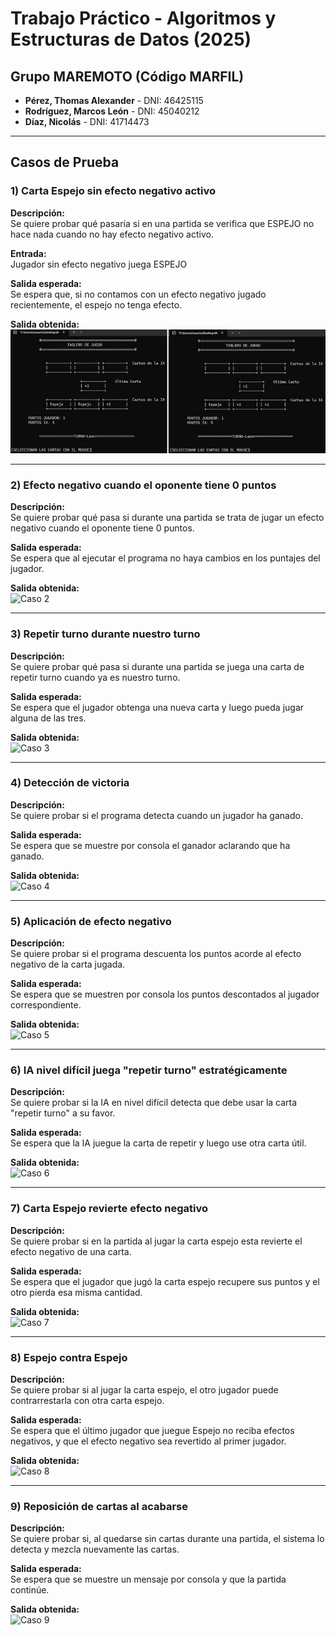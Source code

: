 # Trabajo Práctico - Algoritmos y Estructuras de Datos (2025)

## Grupo MAREMOTO (Código MARFIL)
- **Pérez, Thomas Alexander** - DNI: 46425115  
- **Rodríguez, Marcos León** - DNI: 45040212  
- **Díaz, Nicolás** - DNI: 41714473  

---

## Casos de Prueba

### 1) Carta Espejo sin efecto negativo activo
**Descripción:**  
Se quiere probar qué pasaría si en una partida se verifica que ESPEJO no hace nada cuando no hay efecto negativo activo.  

**Entrada:**  
Jugador sin efecto negativo juega ESPEJO  

**Salida esperada:**  
Se espera que, si no contamos con un efecto negativo jugado recientemente, el espejo no tenga efecto.  

**Salida obtenida:**  
![Caso 1](fotoPruebas/foto1.jpg)

---

### 2) Efecto negativo cuando el oponente tiene 0 puntos
**Descripción:**  
Se quiere probar qué pasa si durante una partida se trata de jugar un efecto negativo cuando el oponente tiene 0 puntos.  

**Salida esperada:**  
Se espera que al ejecutar el programa no haya cambios en los puntajes del jugador.  

**Salida obtenida:**  
![Caso 2](img/caso2.png)

---

### 3) Repetir turno durante nuestro turno
**Descripción:**  
Se quiere probar qué pasa si durante una partida se juega una carta de repetir turno cuando ya es nuestro turno.  

**Salida esperada:**  
Se espera que el jugador obtenga una nueva carta y luego pueda jugar alguna de las tres.  

**Salida obtenida:**  
![Caso 3](img/caso3.png)

---

### 4) Detección de victoria
**Descripción:**  
Se quiere probar si el programa detecta cuando un jugador ha ganado.  

**Salida esperada:**  
Se espera que se muestre por consola el ganador aclarando que ha ganado.  

**Salida obtenida:**  
![Caso 4](img/caso4.png)

---

### 5) Aplicación de efecto negativo
**Descripción:**  
Se quiere probar si el programa descuenta los puntos acorde al efecto negativo de la carta jugada.  

**Salida esperada:**  
Se espera que se muestren por consola los puntos descontados al jugador correspondiente.  

**Salida obtenida:**  
![Caso 5](img/caso5.png)

---

### 6) IA nivel difícil juega "repetir turno" estratégicamente
**Descripción:**  
Se quiere probar si la IA en nivel difícil detecta que debe usar la carta "repetir turno" a su favor.  

**Salida esperada:**  
Se espera que la IA juegue la carta de repetir y luego use otra carta útil.  

**Salida obtenida:**  
![Caso 6](img/caso6.png)

---

### 7) Carta Espejo revierte efecto negativo
**Descripción:**  
Se quiere probar si en la partida al jugar la carta espejo esta revierte el efecto negativo de una carta.  

**Salida esperada:**  
Se espera que el jugador que jugó la carta espejo recupere sus puntos y el otro pierda esa misma cantidad.  

**Salida obtenida:**  
![Caso 7](img/caso7.png)

---

### 8) Espejo contra Espejo
**Descripción:**  
Se quiere probar si al jugar la carta espejo, el otro jugador puede contrarrestarla con otra carta espejo.  

**Salida esperada:**  
Se espera que el último jugador que juegue Espejo no reciba efectos negativos, y que el efecto negativo sea revertido al primer jugador.  

**Salida obtenida:**  
![Caso 8](img/caso8.png)

---

### 9) Reposición de cartas al acabarse
**Descripción:**  
Se quiere probar si, al quedarse sin cartas durante una partida, el sistema lo detecta y mezcla nuevamente las cartas.  

**Salida esperada:**  
Se espera que se muestre un mensaje por consola y que la partida continúe.  

**Salida obtenida:**  
![Caso 9](img/caso9.png)
